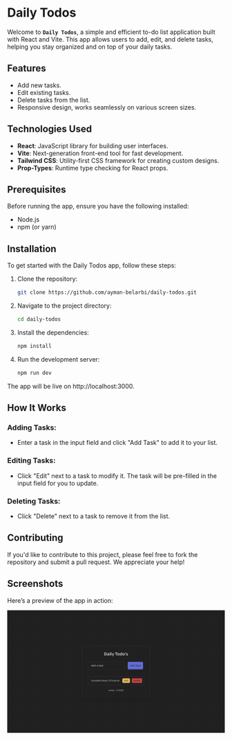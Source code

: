 # Daily Todos

Welcome to **`Daily Todos`**, a simple and efficient to-do list application built with React and Vite. This app allows users to add, edit, and delete tasks, helping you stay organized and on top of your daily tasks.

## Features

- Add new tasks.
- Edit existing tasks.
- Delete tasks from the list.
- Responsive design, works seamlessly on various screen sizes.

## Technologies Used

- **React**: JavaScript library for building user interfaces.
- **Vite**: Next-generation front-end tool for fast development.
- **Tailwind CSS**: Utility-first CSS framework for creating custom designs.
- **Prop-Types**: Runtime type checking for React props.

## Prerequisites

Before running the app, ensure you have the following installed:

- Node.js
- npm (or yarn)

## Installation

To get started with the Daily Todos app, follow these steps:

1. Clone the repository:
   ```bash
   git clone https://github.com/ayman-belarbi/daily-todos.git
   ```

2. Navigate to the project directory:
   ```bash
   cd daily-todos
   ```

3. Install the dependencies:
   ```bash
   npm install
   ```

4. Run the development server:
   ```bash
   npm run dev
   ```

The app will be live on http://localhost:3000.

## How It Works

### Adding Tasks:
- Enter a task in the input field and click "Add Task" to add it to your list.

### Editing Tasks:
- Click "Edit" next to a task to modify it. The task will be pre-filled in the input field for you to update.

### Deleting Tasks:
- Click "Delete" next to a task to remove it from the list.

## Contributing

If you'd like to contribute to this project, please feel free to fork the repository and submit a pull request. We appreciate your help!

## Screenshots

Here’s a preview of the app in action:

![Screenshot](https://github.com/ayman-belarbi/daily-todos/blob/main/public/screenshot.png)
